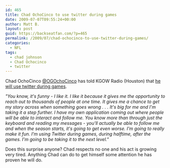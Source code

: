 ```yaml
---
id: 465
title: Chad OchoCinco to use twitter during games
date: 2009-07-07T09:55:24+00:00
author: Matt B.
layout: post
guid: https://backseatfan.com/?p=465
permalink: /2009/07/chad-ochocinco-to-use-twitter-during-games/
categories:
  - NFL
tags:
  - chad johnson
  - Chad Ochocinco
  - twitter
---
```


<div class="entry">
  <p>
    Chad OchoCinco <a href="http://twitter.com/ogochocinco">@OGOchoCinco</a> has told KGOW Radio (Houston) that <a href="http://content.usatoday.com/communities/gameon/index/2009/07/ochocinco-planning-to-tweet-during-games.html">he will use twitter during games</a>.
  </p>

  <p>
    <em>"You know, it's funny - I like it. I like it because it gives me the opportunity to reach out to thousands of people at one time. It gives me a chance to get my story across when something goes wrong . . . It's big for me and I'm taking it a step further. I have my own application coming out where people will be able to interact and follow me. You know more than through just the keyboard and reading my messages - you'll actually be able to follow me and when the season starts, it's going to get even worse. I'm going to really make it fun. I'm using Twitter during games, during halftime, after the games. I'm going to be taking it to the next level."</em>
  </p>

  <p>
    Does this surprise anyone? Chad respects no one and his act is growing very tired. Anything Chad can do to get himself some attention he has proven he will do.
  </p>
</div>

